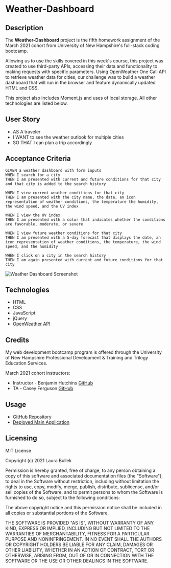 # Weather-Dashboard

## Description
The **Weather-Dashboard** project is the fifth homework assignment of the March 2021 cohort from University of New Hampshire's full-stack coding bootcamp. 

Allowing us to use the skills covered in this week's course, this project was created to use third-party APIs, accessing their data and functionality to making requests with specific parameters. Using OpenWeather One Call API to retrieve weather data for cities, our challenge was to build a weather dashboard that will run in the browser and feature dynamically updated HTML and CSS.

This project also includes Moment.js and uses of local storage. All other technologies are listed below.  

## User Story
 - AS A traveler
 - I WANT to see the weather outlook for multiple cities
 - SO THAT I can plan a trip accordingly

## Acceptance Criteria
```
GIVEN a weather dashboard with form inputs
WHEN I search for a city
THEN I am presented with current and future conditions for that city and that city is added to the search history

WHEN I view current weather conditions for that city
THEN I am presented with the city name, the date, an icon representation of weather conditions, the temperature the humidity, the wind speed, and the UV index

WHEN I view the UV index
THEN I am presented with a color that indicates whether the conditions are favorable, moderate, or severe

WHEN I view future weather conditions for that city
THEN I am presented with a 5-day forecast that displays the date, an icon representation of weather conditions, the temperature, the wind speed, and the humidity

WHEN I click on a city in the search history
THEN I am again presented with current and future conditions for that city
```
![Weather Dashboard Screenshot](https://i.postimg.cc/zBkVYfHq/Weather-Dashboard-Screenshot.png)

## Technologies
 - HTML
 - CSS
 - JavaScript
 - jQuery
 - [OpenWeather API](https://openweathermap.org/api/one-call-api)

## Credits 
My web development bootcamp program is offered through the University of New Hampshire Professional Development & Training and Trilogy Education Services.

March 2021 cohort instructors:
- Instructor - Benjamin Hutchins [GitHub](https://github.com/benhutchins)
- TA - Casey Ferguson [GitHub](https://github.com/cferg019)

## Usage
* [GitHub Repository](https://github.com/Laura-Bullek/Weather-Dashboard)
* [Deployed Main Application](https://laura-bullek.github.io/Weather-Dashboard/)

## Licensing
MIT License

Copyright (c) 2021 Laura Bullek

Permission is hereby granted, free of charge, to any person obtaining a copy
of this software and associated documentation files (the "Software"), to deal
in the Software without restriction, including without limitation the rights
to use, copy, modify, merge, publish, distribute, sublicense, and/or sell
copies of the Software, and to permit persons to whom the Software is
furnished to do so, subject to the following conditions:

The above copyright notice and this permission notice shall be included in all
copies or substantial portions of the Software.

THE SOFTWARE IS PROVIDED "AS IS", WITHOUT WARRANTY OF ANY KIND, EXPRESS OR
IMPLIED, INCLUDING BUT NOT LIMITED TO THE WARRANTIES OF MERCHANTABILITY,
FITNESS FOR A PARTICULAR PURPOSE AND NONINFRINGEMENT. IN NO EVENT SHALL THE
AUTHORS OR COPYRIGHT HOLDERS BE LIABLE FOR ANY CLAIM, DAMAGES OR OTHER
LIABILITY, WHETHER IN AN ACTION OF CONTRACT, TORT OR OTHERWISE, ARISING FROM,
OUT OF OR IN CONNECTION WITH THE SOFTWARE OR THE USE OR OTHER DEALINGS IN THE
SOFTWARE.